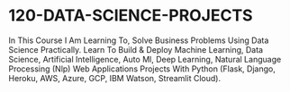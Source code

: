 # 120-DATA-SCIENCE-PROJECTS
In This Course I Am Learning To, Solve Business Problems Using Data Science Practically. Learn To Build &amp; Deploy Machine Learning, Data Science, Artificial Intelligence, Auto Ml, Deep Learning, Natural Language Processing (Nlp) Web Applications Projects With Python (Flask, Django, Heroku, AWS, Azure, GCP, IBM Watson, Streamlit Cloud).
